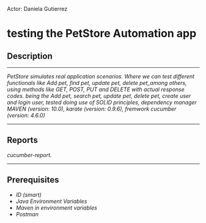 Actor: Daniela Gutierrez
# testing the PetStore Automation app
## Description
***
_PetStore simulates real application scenarios._
_Where we can test different functionals like_
_Add pet, find pet, update pet, delete pet_among others, using methods like GET, POST, PUT_
_and DELETE with actual response codes._
_being the Add pet, search pet, update pet, delete pet, create user and login user, tested doing_
_use of SOLID principles, dependency manager_
_MAVEN (version: 10.0), karate (version: 0.9.6), fremwork_
_cucumber (version: 4.6.0)_
***
## Reports
_cucumber-report._
***
## Prerequisites
- _ID (smart)_
- _Java Environment Variables_
- _Maven in environment variables_
- _Postman_